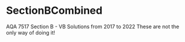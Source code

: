 # SectionBCombined
AQA 7517 Section B - VB Solutions from 2017 to 2022
These are not the only way of doing it!
